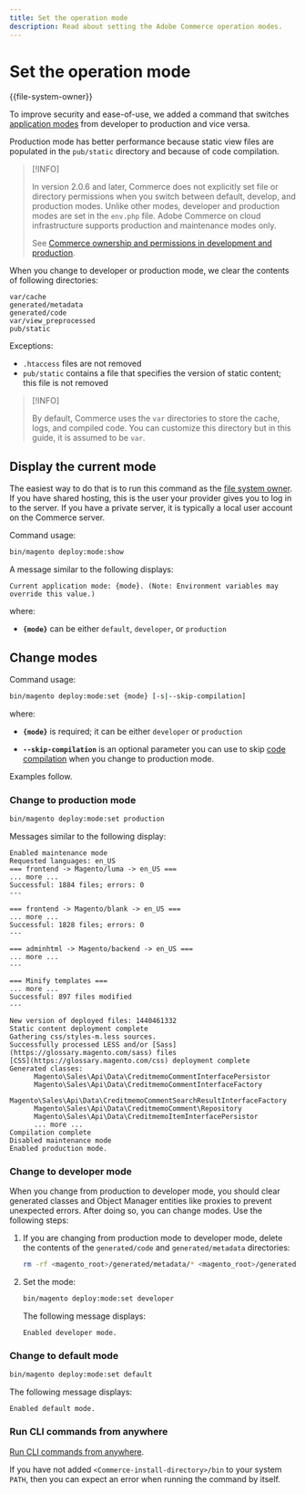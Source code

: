 ```yaml
---
title: Set the operation mode
description: Read about setting the Adobe Commerce operation modes.
---
```


# Set the operation mode

{{file-system-owner}}

To improve security and ease-of-use, we added a command that switches [application modes](../bootstrap/application-modes.md) from developer to production and vice versa.

Production mode has better performance because static view files are populated in the `pub/static` directory and because of code compilation.

>[!INFO]
>
>In version 2.0.6 and later, Commerce does not explicitly set file or directory permissions when you switch between default, develop, and production modes. Unlike other modes, developer and production modes are set in the `env.php` file. Adobe Commerce on cloud infrastructure supports production and maintenance modes only.
>
>See [Commerce ownership and permissions in development and production](../deployment/file-system-permissions.md).

When you change to developer or production mode, we clear the contents of following directories:

```terminal
var/cache
generated/metadata
generated/code
var/view_preprocessed
pub/static
```

Exceptions:

-  `.htaccess` files are not removed
-  `pub/static` contains a file that specifies the version of static content; this file is not removed

>[!INFO]
>
>By default, Commerce uses the `var` directories to store the cache, logs, and compiled code. You can customize this directory but in this guide, it is assumed to be `var`.

## Display the current mode

The easiest way to do that is to run this command as the [file system owner](../../installation/prerequisites/file-system/overview.md). If you have shared hosting, this is the user your provider gives you to log in to the server. If you have a private server, it is typically a local user account on the Commerce server.

Command usage:

```bash
bin/magento deploy:mode:show
```

A message similar to the following displays:

```terminal
Current application mode: {mode}. (Note: Environment variables may override this value.)
```

where:

-  **`{mode}`** can be either `default`, `developer`, or `production`

## Change modes

Command usage:

```bash
bin/magento deploy:mode:set {mode} [-s|--skip-compilation]
```

where:

-  **`{mode}`** is required; it can be either `developer` or `production`

-  **`--skip-compilation`** is an optional parameter you can use to skip [code compilation](../cli/code-compiler.md) when you change to production mode.

Examples follow.

### Change to production mode

```bash
bin/magento deploy:mode:set production
```

Messages similar to the following display:

```terminal
Enabled maintenance mode
Requested languages: en_US
=== frontend -> Magento/luma -> en_US ===
... more ...
Successful: 1884 files; errors: 0
---

=== frontend -> Magento/blank -> en_US ===
... more ...
Successful: 1828 files; errors: 0
---

=== adminhtml -> Magento/backend -> en_US ===
... more ...
---

=== Minify templates ===
... more ...
Successful: 897 files modified
---

New version of deployed files: 1440461332
Static content deployment complete
Gathering css/styles-m.less sources.
Successfully processed LESS and/or [Sass](https://glossary.magento.com/sass) files
[CSS](https://glossary.magento.com/css) deployment complete
Generated classes:
      Magento\Sales\Api\Data\CreditmemoCommentInterfacePersistor
      Magento\Sales\Api\Data\CreditmemoCommentInterfaceFactory
      Magento\Sales\Api\Data\CreditmemoCommentSearchResultInterfaceFactory
      Magento\Sales\Api\Data\CreditmemoComment\Repository
      Magento\Sales\Api\Data\CreditmemoItemInterfacePersistor
      ... more ...
Compilation complete
Disabled maintenance mode
Enabled production mode.
```

### Change to developer mode

When you change from production to developer mode, you should clear generated classes and Object Manager entities like proxies to prevent unexpected errors. After doing so, you can change modes. Use the following steps:

1. If you are changing from production mode to developer mode, delete the contents of the `generated/code` and `generated/metadata` directories:

   ```bash
   rm -rf <magento_root>/generated/metadata/* <magento_root>/generated/code/*
   ```

1. Set the mode:

   ```bash
   bin/magento deploy:mode:set developer
   ```

   The following message displays:

   ```terminal
   Enabled developer mode.
   ```

### Change to default mode

```bash
bin/magento deploy:mode:set default
```

The following message displays:

```terminal
Enabled default mode.
```

### Run CLI commands from anywhere

[Run CLI commands from anywhere](../cli/config-cli.md#config-install-cli-first).

If you have not added `<Commerce-install-directory>/bin` to your system `PATH`, then you can expect an error when running the command by itself.
